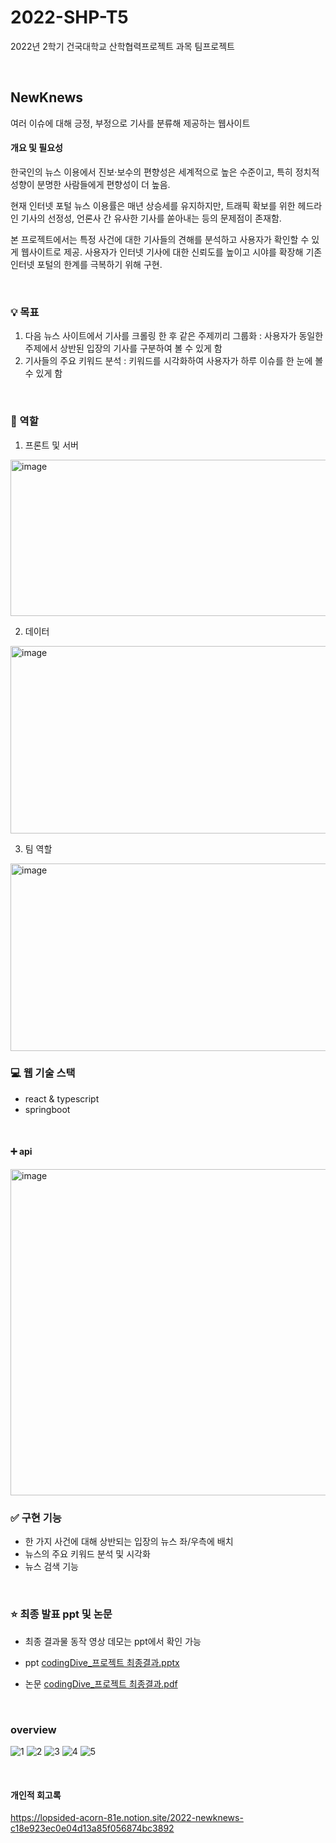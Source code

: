 # 2022-SHP-T5

2022년 2학기 건국대학교 산학협력프로젝트 과목 팀프로젝트

<br>

## NewKnews

여러 이슈에 대해 긍정, 부정으로 기사를 분류해 제공하는 웹사이트

#### 개요 및 필요성

한국인의 뉴스 이용에서 진보·보수의 편향성은 세계적으로 높은 수준이고, 특히 정치적 성향이 분명한 사람들에게 편향성이 더 높음.

현재 인터넷 포털 뉴스 이용률은 매년 상승세를 유지하지만, 트래픽 확보를 위한 헤드라인 기사의 선정성, 언론사 간 유사한 기사를 쏟아내는 등의 문제점이 존재함.

본 프로젝트에서는 특정 사건에 대한 기사들의 견해를 분석하고 사용자가 확인할 수 있게 웹사이트로 제공. 
사용자가 인터넷 기사에 대한 신뢰도를 높이고 시야를 확장해 기존 인터넷 포털의 한계를 극복하기 위해 구현.

<Br>

### 💡 목표

1. 다음 뉴스 사이트에서 기사를 크롤링 한 후 같은 주제끼리 그룹화
  : 사용자가 동일한 주제에서 상반된 입장의 기사를 구분하여 볼 수 있게 함
2. 기사들의 주요 키워드 분석
  : 키워드를 시각화하여 사용자가 하루 이슈를 한 눈에 볼 수 있게 함
  
 <Br>
  
### 🔎 역할

1. 프론트 및 서버
<img  alt="image" src="https://user-images.githubusercontent.com/81572478/209095732-aaa0861b-a1ab-44b2-897c-63f56add77b1.png" width="600" height="250">

2. 데이터
<img  alt="image" src="https://user-images.githubusercontent.com/81572478/209095408-451f8f58-b000-4ef6-ba20-e7dd4e762ae5.png"  width="600" height="300">


3. 팀 역할
<img alt="image" src="https://user-images.githubusercontent.com/81572478/209095642-82147749-569d-4bbf-9eec-9079d9dfa15a.png" width="600" height="300">

<br>


### 💻 웹 기술 스택

- react & typescript
- springboot

<Br>

#### ➕ api 
<img width="522" alt="image" src="https://user-images.githubusercontent.com/81572478/209113005-fceac708-9ad5-459e-897d-fc1b1db10102.png">

<br>

### ✅ 구현 기능

- 한 가지 사건에 대해 상반되는 입장의 뉴스 좌/우측에 배치
- 뉴스의 주요 키워드 분석 및 시각화
- 뉴스 검색 기능


<Br>

### ⭐ 최종 발표 ppt 및 논문

- 최종 결과물 동작 영상 데모는 ppt에서 확인 가능

- ppt
[codingDive_프로젝트 최종결과.pptx](https://github.com/zeunxx/2022-SHP-T5/files/10285459/codingDive_.pptx)

- 논문
[codingDive_프로젝트 최종결과.pdf](https://github.com/zeunxx/2022-SHP-T5/files/10285551/codingDive_.pdf)

<Br>

### overview
![1](https://user-images.githubusercontent.com/81572478/209101135-23388fa2-fed6-400a-8847-ce6f52345c9a.jpg)
![2](https://user-images.githubusercontent.com/81572478/209101141-a85ca9a2-08e9-464c-9e1c-a97e06d0fb65.jpg)
![3](https://user-images.githubusercontent.com/81572478/209101145-9cc3a428-6a3c-4b0c-9fe8-e1505ab69c50.jpg)
![4](https://user-images.githubusercontent.com/81572478/209101153-378ae44c-5aeb-46e2-8275-70739beaad41.jpg)
![5](https://user-images.githubusercontent.com/81572478/209101158-dbd50c2f-8d63-45bd-b87d-eff805597275.jpg)



<br>

#### 개인적 회고록

https://lopsided-acorn-81e.notion.site/2022-newknews-c18e923ec0e04d13a85f056874bc3892

